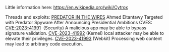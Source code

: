 Little information here:
https://en.wikipedia.org/wiki/Cytrox


Threads and exploits:
[PREDATOR IN THE WIRES](https://citizenlab.ca/2023/09/predator-in-the-wires-ahmed-eltantawy-targeted-with-predator-spyware-after-announcing-presidential-ambitions/)
Ahmed Eltantawy Targeted with Predator Spyware After Announcing Presidential Ambitions
CVES:
[CVE-2023-41991](../Exploits/CVE-2023-41991.md)  (Security) A malicious app may be able to bypass signature validation.
[CVE-2023-41992](../Exploits/CVE-2023-41992.md) (Kernel) local attacker may be able to elevate their privileges.
[CVE-2023-41993](../Exploits/CVE-2023-41993.md) (Webkit) Processing web content may lead to arbitrary code execution.


